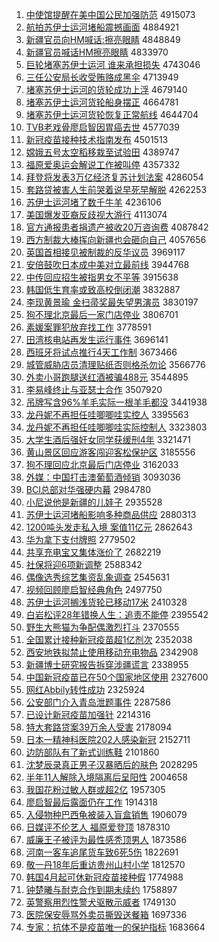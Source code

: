 1. [中使馆提醒在美中国公民加强防范](http://www.baidu.com/baidu?cl=3&tn=SE_baiduhomet8_jmjb7mjw&rsv_dl=fyb_top&fr=top1000&wd=%D6%D0%CA%B9%B9%DD%CC%E1%D0%D1%D4%DA%C3%C0%D6%D0%B9%FA%B9%AB%C3%F1%BC%D3%C7%BF%B7%C0%B7%B6) 4915073
1. [航拍苏伊士运河堵船震撼画面](http://www.baidu.com/baidu?cl=3&tn=SE_baiduhomet8_jmjb7mjw&rsv_dl=fyb_top&fr=top1000&wd=%BA%BD%C5%C4%CB%D5%D2%C1%CA%BF%D4%CB%BA%D3%B6%C2%B4%AC%D5%F0%BA%B3%BB%AD%C3%E6) 4884921
1. [新疆官员向HM喊话:擦亮眼睛](http://www.baidu.com/baidu?cl=3&tn=SE_baiduhomet8_jmjb7mjw&rsv_dl=fyb_top&fr=top1000&wd=%D0%C2%BD%AE%B9%D9%D4%B1%CF%F2HM%BA%B0%BB%B0%3A%B2%C1%C1%C1%D1%DB%BE%A6) 4848849
1. [新疆官员喊话HM擦亮眼睛](http://www.baidu.com/baidu?cl=3&tn=SE_baiduhomet8_jmjb7mjw&rsv_dl=fyb_top&fr=top1000&wd=%D0%C2%BD%AE%B9%D9%D4%B1%BA%B0%BB%B0HM%B2%C1%C1%C1%D1%DB%BE%A6) 4833970
1. [巨轮堵塞苏伊士运河 谁来承担损失](http://www.baidu.com/baidu?cl=3&tn=SE_baiduhomet8_jmjb7mjw&rsv_dl=fyb_top&fr=top1000&wd=%BE%DE%C2%D6%B6%C2%C8%FB%CB%D5%D2%C1%CA%BF%D4%CB%BA%D3%20%CB%AD%C0%B4%B3%D0%B5%A3%CB%F0%CA%A7) 4743046
1. [三任公安局长收受贿赂成黑伞](http://www.baidu.com/baidu?cl=3&tn=SE_baiduhomet8_jmjb7mjw&rsv_dl=fyb_top&fr=top1000&wd=%C8%FD%C8%CE%B9%AB%B0%B2%BE%D6%B3%A4%CA%D5%CA%DC%BB%DF%C2%B8%B3%C9%BA%DA%C9%A1) 4713949
1. [堵塞苏伊士运河的货轮成功上浮](http://www.baidu.com/baidu?cl=3&tn=SE_baiduhomet8_jmjb7mjw&rsv_dl=fyb_top&fr=top1000&wd=%B6%C2%C8%FB%CB%D5%D2%C1%CA%BF%D4%CB%BA%D3%B5%C4%BB%F5%C2%D6%B3%C9%B9%A6%C9%CF%B8%A1) 4679140
1. [堵塞苏伊士运河货轮船身摆正](http://www.baidu.com/baidu?cl=3&tn=SE_baiduhomet8_jmjb7mjw&rsv_dl=fyb_top&fr=top1000&wd=%B6%C2%C8%FB%CB%D5%D2%C1%CA%BF%D4%CB%BA%D3%BB%F5%C2%D6%B4%AC%C9%ED%B0%DA%D5%FD) 4664781
1. [堵塞苏伊士运河货轮恢复正常航线](http://www.baidu.com/baidu?cl=3&tn=SE_baiduhomet8_jmjb7mjw&rsv_dl=fyb_top&fr=top1000&wd=%B6%C2%C8%FB%CB%D5%D2%C1%CA%BF%D4%CB%BA%D3%BB%F5%C2%D6%BB%D6%B8%B4%D5%FD%B3%A3%BA%BD%CF%DF) 4644704
1. [TVB老戏骨廖启智因胃癌去世](http://www.baidu.com/baidu?cl=3&tn=SE_baiduhomet8_jmjb7mjw&rsv_dl=fyb_top&fr=top1000&wd=TVB%C0%CF%CF%B7%B9%C7%C1%CE%C6%F4%D6%C7%D2%F2%CE%B8%B0%A9%C8%A5%CA%C0) 4577039
1. [新冠疫苗接种技术指南发布](http://www.baidu.com/baidu?cl=3&tn=SE_baiduhomet8_jmjb7mjw&rsv_dl=fyb_top&fr=top1000&wd=%D0%C2%B9%DA%D2%DF%C3%E7%BD%D3%D6%D6%BC%BC%CA%F5%D6%B8%C4%CF%B7%A2%B2%BC) 4501513
1. [嫦娥五号太空稻移栽至试验田](http://www.baidu.com/baidu?cl=3&tn=SE_baiduhomet8_jmjb7mjw&rsv_dl=fyb_top&fr=top1000&wd=%E6%CF%B6%F0%CE%E5%BA%C5%CC%AB%BF%D5%B5%BE%D2%C6%D4%D4%D6%C1%CA%D4%D1%E9%CC%EF) 4389747
1. [福原爱奥运会解说工作被叫停](http://www.baidu.com/baidu?cl=3&tn=SE_baiduhomet8_jmjb7mjw&rsv_dl=fyb_top&fr=top1000&wd=%B8%A3%D4%AD%B0%AE%B0%C2%D4%CB%BB%E1%BD%E2%CB%B5%B9%A4%D7%F7%B1%BB%BD%D0%CD%A3) 4357332
1. [拜登将发表3万亿经济复苏计划法案](http://www.baidu.com/baidu?cl=3&tn=SE_baiduhomet8_jmjb7mjw&rsv_dl=fyb_top&fr=top1000&wd=%B0%DD%B5%C7%BD%AB%B7%A2%B1%ED3%CD%F2%D2%DA%BE%AD%BC%C3%B8%B4%CB%D5%BC%C6%BB%AE%B7%A8%B0%B8) 4286054
1. [套路贷被害人生前哭着说早死早解脱](http://www.baidu.com/baidu?cl=3&tn=SE_baiduhomet8_jmjb7mjw&rsv_dl=fyb_top&fr=top1000&wd=%CC%D7%C2%B7%B4%FB%B1%BB%BA%A6%C8%CB%C9%FA%C7%B0%BF%DE%D7%C5%CB%B5%D4%E7%CB%C0%D4%E7%BD%E2%CD%D1) 4262253
1. [苏伊士运河堵了数千牛羊](http://www.baidu.com/baidu?cl=3&tn=SE_baiduhomet8_jmjb7mjw&rsv_dl=fyb_top&fr=top1000&wd=%CB%D5%D2%C1%CA%BF%D4%CB%BA%D3%B6%C2%C1%CB%CA%FD%C7%A7%C5%A3%D1%F2) 4236106
1. [美国爆发亚裔反歧视大游行](http://www.baidu.com/baidu?cl=3&tn=SE_baiduhomet8_jmjb7mjw&rsv_dl=fyb_top&fr=top1000&wd=%C3%C0%B9%FA%B1%AC%B7%A2%D1%C7%D2%E1%B7%B4%C6%E7%CA%D3%B4%F3%D3%CE%D0%D0) 4113074
1. [官方通报患者捐遗产被收20万咨询费](http://www.baidu.com/baidu?cl=3&tn=SE_baiduhomet8_jmjb7mjw&rsv_dl=fyb_top&fr=top1000&wd=%B9%D9%B7%BD%CD%A8%B1%A8%BB%BC%D5%DF%BE%E8%D2%C5%B2%FA%B1%BB%CA%D520%CD%F2%D7%C9%D1%AF%B7%D1) 4087842
1. [西方制裁大棒挥向新疆也会砸向自己](http://www.baidu.com/baidu?cl=3&tn=SE_baiduhomet8_jmjb7mjw&rsv_dl=fyb_top&fr=top1000&wd=%CE%F7%B7%BD%D6%C6%B2%C3%B4%F3%B0%F4%BB%D3%CF%F2%D0%C2%BD%AE%D2%B2%BB%E1%D4%D2%CF%F2%D7%D4%BC%BA) 4057656
1. [英国首相接见被制裁的反华议员](http://www.baidu.com/baidu?cl=3&tn=SE_baiduhomet8_jmjb7mjw&rsv_dl=fyb_top&fr=top1000&wd=%D3%A2%B9%FA%CA%D7%CF%E0%BD%D3%BC%FB%B1%BB%D6%C6%B2%C3%B5%C4%B7%B4%BB%AA%D2%E9%D4%B1) 3969117
1. [安倍鼓吹日本成中美对立最前线](http://www.baidu.com/baidu?cl=3&tn=SE_baiduhomet8_jmjb7mjw&rsv_dl=fyb_top&fr=top1000&wd=%B0%B2%B1%B6%B9%C4%B4%B5%C8%D5%B1%BE%B3%C9%D6%D0%C3%C0%B6%D4%C1%A2%D7%EE%C7%B0%CF%DF) 3944768
1. [中传回应招生被指男女不平等](http://www.baidu.com/baidu?cl=3&tn=SE_baiduhomet8_jmjb7mjw&rsv_dl=fyb_top&fr=top1000&wd=%D6%D0%B4%AB%BB%D8%D3%A6%D5%D0%C9%FA%B1%BB%D6%B8%C4%D0%C5%AE%B2%BB%C6%BD%B5%C8) 3915638
1. [韩国低生育率或致高校倒闭潮](http://www.baidu.com/baidu?cl=3&tn=SE_baiduhomet8_jmjb7mjw&rsv_dl=fyb_top&fr=top1000&wd=%BA%AB%B9%FA%B5%CD%C9%FA%D3%FD%C2%CA%BB%F2%D6%C2%B8%DF%D0%A3%B5%B9%B1%D5%B3%B1) 3832887
1. [李现黄景瑜 金扫帚奖最失望男演员](http://www.baidu.com/baidu?cl=3&tn=SE_baiduhomet8_jmjb7mjw&rsv_dl=fyb_top&fr=top1000&wd=%C0%EE%CF%D6%BB%C6%BE%B0%E8%A4%20%BD%F0%C9%A8%D6%E3%BD%B1%D7%EE%CA%A7%CD%FB%C4%D0%D1%DD%D4%B1) 3830197
1. [狗不理北京最后一家门店停业](http://www.baidu.com/baidu?cl=3&tn=SE_baiduhomet8_jmjb7mjw&rsv_dl=fyb_top&fr=top1000&wd=%B9%B7%B2%BB%C0%ED%B1%B1%BE%A9%D7%EE%BA%F3%D2%BB%BC%D2%C3%C5%B5%EA%CD%A3%D2%B5) 3806701
1. [素媛案罪犯放弃找工作](http://www.baidu.com/baidu?cl=3&tn=SE_baiduhomet8_jmjb7mjw&rsv_dl=fyb_top&fr=top1000&wd=%CB%D8%E6%C2%B0%B8%D7%EF%B7%B8%B7%C5%C6%FA%D5%D2%B9%A4%D7%F7) 3778591
1. [田湾核电站再发生运行事件](http://www.baidu.com/baidu?cl=3&tn=SE_baiduhomet8_jmjb7mjw&rsv_dl=fyb_top&fr=top1000&wd=%CC%EF%CD%E5%BA%CB%B5%E7%D5%BE%D4%D9%B7%A2%C9%FA%D4%CB%D0%D0%CA%C2%BC%FE) 3696141
1. [西班牙将试点推行4天工作制](http://www.baidu.com/baidu?cl=3&tn=SE_baiduhomet8_jmjb7mjw&rsv_dl=fyb_top&fr=top1000&wd=%CE%F7%B0%E0%D1%C0%BD%AB%CA%D4%B5%E3%CD%C6%D0%D04%CC%EC%B9%A4%D7%F7%D6%C6) 3673466
1. [城管威胁店员清理贴纸否则格杀勿论](http://www.baidu.com/baidu?cl=3&tn=SE_baiduhomet8_jmjb7mjw&rsv_dl=fyb_top&fr=top1000&wd=%B3%C7%B9%DC%CD%FE%D0%B2%B5%EA%D4%B1%C7%E5%C0%ED%CC%F9%D6%BD%B7%F1%D4%F2%B8%F1%C9%B1%CE%F0%C2%DB) 3566776
1. [外卖小哥跑腿送红酒被骗488元](http://www.baidu.com/baidu?cl=3&tn=SE_baiduhomet8_jmjb7mjw&rsv_dl=fyb_top&fr=top1000&wd=%CD%E2%C2%F4%D0%A1%B8%E7%C5%DC%CD%C8%CB%CD%BA%EC%BE%C6%B1%BB%C6%AD488%D4%AA) 3544895
1. [李易峰终止与亚瑟士合作](http://www.baidu.com/baidu?cl=3&tn=SE_baiduhomet8_jmjb7mjw&rsv_dl=fyb_top&fr=top1000&wd=%C0%EE%D2%D7%B7%E5%D6%D5%D6%B9%D3%EB%D1%C7%C9%AA%CA%BF%BA%CF%D7%F7) 3507920
1. [吊牌写含96%羊毛实际一根羊毛都没](http://www.baidu.com/baidu?cl=3&tn=SE_baiduhomet8_jmjb7mjw&rsv_dl=fyb_top&fr=top1000&wd=%B5%F5%C5%C6%D0%B4%BA%AC96%25%D1%F2%C3%AB%CA%B5%BC%CA%D2%BB%B8%F9%D1%F2%C3%AB%B6%BC%C3%BB) 3441938
1. [龙丹妮不再担任哇唧唧哇实控人](http://www.baidu.com/baidu?cl=3&tn=SE_baiduhomet8_jmjb7mjw&rsv_dl=fyb_top&fr=top1000&wd=%C1%FA%B5%A4%C4%DD%B2%BB%D4%D9%B5%A3%C8%CE%CD%DB%DF%F3%DF%F3%CD%DB%CA%B5%BF%D8%C8%CB) 3395563
1. [龙丹妮不再担任哇唧唧哇实际控制人](http://www.baidu.com/baidu?cl=3&tn=SE_baiduhomet8_jmjb7mjw&rsv_dl=fyb_top&fr=top1000&wd=%C1%FA%B5%A4%C4%DD%B2%BB%D4%D9%B5%A3%C8%CE%CD%DB%DF%F3%DF%F3%CD%DB%CA%B5%BC%CA%BF%D8%D6%C6%C8%CB) 3323803
1. [大学生酒后强奸女同学获缓刑4年](http://www.baidu.com/baidu?cl=3&tn=SE_baiduhomet8_jmjb7mjw&rsv_dl=fyb_top&fr=top1000&wd=%B4%F3%D1%A7%C9%FA%BE%C6%BA%F3%C7%BF%BC%E9%C5%AE%CD%AC%D1%A7%BB%F1%BB%BA%D0%CC4%C4%EA) 3321471
1. [黄山景区回应游客闯迎客松保护区](http://www.baidu.com/baidu?cl=3&tn=SE_baiduhomet8_jmjb7mjw&rsv_dl=fyb_top&fr=top1000&wd=%BB%C6%C9%BD%BE%B0%C7%F8%BB%D8%D3%A6%D3%CE%BF%CD%B4%B3%D3%AD%BF%CD%CB%C9%B1%A3%BB%A4%C7%F8) 3185556
1. [狗不理回应北京最后门店停业](http://www.baidu.com/baidu?cl=3&tn=SE_baiduhomet8_jmjb7mjw&rsv_dl=fyb_top&fr=top1000&wd=%B9%B7%B2%BB%C0%ED%BB%D8%D3%A6%B1%B1%BE%A9%D7%EE%BA%F3%C3%C5%B5%EA%CD%A3%D2%B5) 3162033
1. [外媒：中国打击澳葡萄酒倾销](http://www.baidu.com/baidu?cl=3&tn=SE_baiduhomet8_jmjb7mjw&rsv_dl=fyb_top&fr=top1000&wd=%CD%E2%C3%BD%A3%BA%D6%D0%B9%FA%B4%F2%BB%F7%B0%C4%C6%CF%CC%D1%BE%C6%C7%E3%CF%FA) 3093036
1. [BCI总部对华强硬内幕](http://www.baidu.com/baidu?cl=3&tn=SE_baiduhomet8_jmjb7mjw&rsv_dl=fyb_top&fr=top1000&wd=BCI%D7%DC%B2%BF%B6%D4%BB%AA%C7%BF%D3%B2%C4%DA%C4%BB) 2984780
1. [小尼说他是新疆的儿娃子](http://www.baidu.com/baidu?cl=3&tn=SE_baiduhomet8_jmjb7mjw&rsv_dl=fyb_top&fr=top1000&wd=%D0%A1%C4%E1%CB%B5%CB%FB%CA%C7%D0%C2%BD%AE%B5%C4%B6%F9%CD%DE%D7%D3) 2935528
1. [苏伊士运河堵船影响多种商品供应](http://www.baidu.com/baidu?cl=3&tn=SE_baiduhomet8_jmjb7mjw&rsv_dl=fyb_top&fr=top1000&wd=%CB%D5%D2%C1%CA%BF%D4%CB%BA%D3%B6%C2%B4%AC%D3%B0%CF%EC%B6%E0%D6%D6%C9%CC%C6%B7%B9%A9%D3%A6) 2880313
1. [1200吨头发走私入境 案值11亿元](http://www.baidu.com/baidu?cl=3&tn=SE_baiduhomet8_jmjb7mjw&rsv_dl=fyb_top&fr=top1000&wd=1200%B6%D6%CD%B7%B7%A2%D7%DF%CB%BD%C8%EB%BE%B3%20%B0%B8%D6%B511%D2%DA%D4%AA) 2862643
1. [华为拿下支付牌照](http://www.baidu.com/baidu?cl=3&tn=SE_baiduhomet8_jmjb7mjw&rsv_dl=fyb_top&fr=top1000&wd=%BB%AA%CE%AA%C4%C3%CF%C2%D6%A7%B8%B6%C5%C6%D5%D5) 2779502
1. [共享充电宝又集体涨价了](http://www.baidu.com/baidu?cl=3&tn=SE_baiduhomet8_jmjb7mjw&rsv_dl=fyb_top&fr=top1000&wd=%B9%B2%CF%ED%B3%E4%B5%E7%B1%A6%D3%D6%BC%AF%CC%E5%D5%C7%BC%DB%C1%CB) 2682219
1. [社保将迎6项新调整](http://www.baidu.com/baidu?cl=3&tn=SE_baiduhomet8_jmjb7mjw&rsv_dl=fyb_top&fr=top1000&wd=%C9%E7%B1%A3%BD%AB%D3%AD6%CF%EE%D0%C2%B5%F7%D5%FB) 2588342
1. [偶像选秀综艺集资乱象调查](http://www.baidu.com/baidu?cl=3&tn=SE_baiduhomet8_jmjb7mjw&rsv_dl=fyb_top&fr=top1000&wd=%C5%BC%CF%F1%D1%A1%D0%E3%D7%DB%D2%D5%BC%AF%D7%CA%C2%D2%CF%F3%B5%F7%B2%E9) 2545631
1. [视频回顾廖启智经典角色](http://www.baidu.com/baidu?cl=3&tn=SE_baiduhomet8_jmjb7mjw&rsv_dl=fyb_top&fr=top1000&wd=%CA%D3%C6%B5%BB%D8%B9%CB%C1%CE%C6%F4%D6%C7%BE%AD%B5%E4%BD%C7%C9%AB) 2497750
1. [苏伊士运河搁浅货轮已移动17米](http://www.baidu.com/baidu?cl=3&tn=SE_baiduhomet8_jmjb7mjw&rsv_dl=fyb_top&fr=top1000&wd=%CB%D5%D2%C1%CA%BF%D4%CB%BA%D3%B8%E9%C7%B3%BB%F5%C2%D6%D2%D1%D2%C6%B6%AF17%C3%D7) 2410328
1. [白岩松评28年错换人生：追责不能停](http://www.baidu.com/baidu?cl=3&tn=SE_baiduhomet8_jmjb7mjw&rsv_dl=fyb_top&fr=top1000&wd=%B0%D7%D1%D2%CB%C9%C6%C028%C4%EA%B4%ED%BB%BB%C8%CB%C9%FA%A3%BA%D7%B7%D4%F0%B2%BB%C4%DC%CD%A3) 2395542
1. [野生大熊猫为争配偶激烈打斗](http://www.baidu.com/baidu?cl=3&tn=SE_baiduhomet8_jmjb7mjw&rsv_dl=fyb_top&fr=top1000&wd=%D2%B0%C9%FA%B4%F3%D0%DC%C3%A8%CE%AA%D5%F9%C5%E4%C5%BC%BC%A4%C1%D2%B4%F2%B6%B7) 2370555
1. [全国累计接种新冠疫苗超1亿剂次](http://www.baidu.com/baidu?cl=3&tn=SE_baiduhomet8_jmjb7mjw&rsv_dl=fyb_top&fr=top1000&wd=%C8%AB%B9%FA%C0%DB%BC%C6%BD%D3%D6%D6%D0%C2%B9%DA%D2%DF%C3%E7%B3%AC1%D2%DA%BC%C1%B4%CE) 2352038
1. [西安地铁拟禁止使用移动充电物品](http://www.baidu.com/baidu?cl=3&tn=SE_baiduhomet8_jmjb7mjw&rsv_dl=fyb_top&fr=top1000&wd=%CE%F7%B0%B2%B5%D8%CC%FA%C4%E2%BD%FB%D6%B9%CA%B9%D3%C3%D2%C6%B6%AF%B3%E4%B5%E7%CE%EF%C6%B7) 2342908
1. [新疆博士研究报告拆穿涉疆谎言](http://www.baidu.com/baidu?cl=3&tn=SE_baiduhomet8_jmjb7mjw&rsv_dl=fyb_top&fr=top1000&wd=%D0%C2%BD%AE%B2%A9%CA%BF%D1%D0%BE%BF%B1%A8%B8%E6%B2%F0%B4%A9%C9%E6%BD%AE%BB%D1%D1%D4) 2338955
1. [中国新冠疫苗已在50个国家地区使用](http://www.baidu.com/baidu?cl=3&tn=SE_baiduhomet8_jmjb7mjw&rsv_dl=fyb_top&fr=top1000&wd=%D6%D0%B9%FA%D0%C2%B9%DA%D2%DF%C3%E7%D2%D1%D4%DA50%B8%F6%B9%FA%BC%D2%B5%D8%C7%F8%CA%B9%D3%C3) 2327600
1. [网红Abbily转性成功](http://www.baidu.com/baidu?cl=3&tn=SE_baiduhomet8_jmjb7mjw&rsv_dl=fyb_top&fr=top1000&wd=%CD%F8%BA%ECAbbily%D7%AA%D0%D4%B3%C9%B9%A6) 2325924
1. [公安部门介入青岛泄题事件](http://www.baidu.com/baidu?cl=3&tn=SE_baiduhomet8_jmjb7mjw&rsv_dl=fyb_top&fr=top1000&wd=%B9%AB%B0%B2%B2%BF%C3%C5%BD%E9%C8%EB%C7%E0%B5%BA%D0%B9%CC%E2%CA%C2%BC%FE) 2287586
1. [已设计新冠疫苗加强针](http://www.baidu.com/baidu?cl=3&tn=SE_baiduhomet8_jmjb7mjw&rsv_dl=fyb_top&fr=top1000&wd=%D2%D1%C9%E8%BC%C6%D0%C2%B9%DA%D2%DF%C3%E7%BC%D3%C7%BF%D5%EB) 2214316
1. [特大套路贷案39万余人受害](http://www.baidu.com/baidu?cl=3&tn=SE_baiduhomet8_jmjb7mjw&rsv_dl=fyb_top&fr=top1000&wd=%CC%D8%B4%F3%CC%D7%C2%B7%B4%FB%B0%B839%CD%F2%D3%E0%C8%CB%CA%DC%BA%A6) 2178094
1. [日本一精神科医院202人感染新冠](http://www.baidu.com/baidu?cl=3&tn=SE_baiduhomet8_jmjb7mjw&rsv_dl=fyb_top&fr=top1000&wd=%C8%D5%B1%BE%D2%BB%BE%AB%C9%F1%BF%C6%D2%BD%D4%BA202%C8%CB%B8%D0%C8%BE%D0%C2%B9%DA) 2152711
1. [边防部队有了新式训练鞋](http://www.baidu.com/baidu?cl=3&tn=SE_baiduhomet8_jmjb7mjw&rsv_dl=fyb_top&fr=top1000&wd=%B1%DF%B7%C0%B2%BF%B6%D3%D3%D0%C1%CB%D0%C2%CA%BD%D1%B5%C1%B7%D0%AC) 2101860
1. [沈梦辰录真正男子汉暴晒后的肤色](http://www.baidu.com/baidu?cl=3&tn=SE_baiduhomet8_jmjb7mjw&rsv_dl=fyb_top&fr=top1000&wd=%C9%F2%C3%CE%B3%BD%C2%BC%D5%E6%D5%FD%C4%D0%D7%D3%BA%BA%B1%A9%C9%B9%BA%F3%B5%C4%B7%F4%C9%AB) 2028295
1. [半年11人解除入境隔离后呈阳性](http://www.baidu.com/baidu?cl=3&tn=SE_baiduhomet8_jmjb7mjw&rsv_dl=fyb_top&fr=top1000&wd=%B0%EB%C4%EA11%C8%CB%BD%E2%B3%FD%C8%EB%BE%B3%B8%F4%C0%EB%BA%F3%B3%CA%D1%F4%D0%D4) 2004658
1. [我国花粉过敏人群或超2亿](http://www.baidu.com/baidu?cl=3&tn=SE_baiduhomet8_jmjb7mjw&rsv_dl=fyb_top&fr=top1000&wd=%CE%D2%B9%FA%BB%A8%B7%DB%B9%FD%C3%F4%C8%CB%C8%BA%BB%F2%B3%AC2%D2%DA) 1957305
1. [廖启智最后露面仍在工作](http://www.baidu.com/baidu?cl=3&tn=SE_baiduhomet8_jmjb7mjw&rsv_dl=fyb_top&fr=top1000&wd=%C1%CE%C6%F4%D6%C7%D7%EE%BA%F3%C2%B6%C3%E6%C8%D4%D4%DA%B9%A4%D7%F7) 1914318
1. [入侵物种巴西龟被装入盲盒销售](http://www.baidu.com/baidu?cl=3&tn=SE_baiduhomet8_jmjb7mjw&rsv_dl=fyb_top&fr=top1000&wd=%C8%EB%C7%D6%CE%EF%D6%D6%B0%CD%CE%F7%B9%EA%B1%BB%D7%B0%C8%EB%C3%A4%BA%D0%CF%FA%CA%DB) 1906079
1. [日媒评不伦艺人 福原爱登顶](http://www.baidu.com/baidu?cl=3&tn=SE_baiduhomet8_jmjb7mjw&rsv_dl=fyb_top&fr=top1000&wd=%C8%D5%C3%BD%C6%C0%B2%BB%C2%D7%D2%D5%C8%CB%20%B8%A3%D4%AD%B0%AE%B5%C7%B6%A5) 1878310
1. [威廉王子被评为最性感秃顶男人](http://www.baidu.com/baidu?cl=3&tn=SE_baiduhomet8_jmjb7mjw&rsv_dl=fyb_top&fr=top1000&wd=%CD%FE%C1%AE%CD%F5%D7%D3%B1%BB%C6%C0%CE%AA%D7%EE%D0%D4%B8%D0%CD%BA%B6%A5%C4%D0%C8%CB) 1873586
1. [河南一客车追尾货车致6死5伤](http://www.baidu.com/baidu?cl=3&tn=SE_baiduhomet8_jmjb7mjw&rsv_dl=fyb_top&fr=top1000&wd=%BA%D3%C4%CF%D2%BB%BF%CD%B3%B5%D7%B7%CE%B2%BB%F5%B3%B5%D6%C26%CB%C05%C9%CB) 1822691
1. [敬一丹18年后重访贵州山村小学](http://www.baidu.com/baidu?cl=3&tn=SE_baiduhomet8_jmjb7mjw&rsv_dl=fyb_top&fr=top1000&wd=%BE%B4%D2%BB%B5%A418%C4%EA%BA%F3%D6%D8%B7%C3%B9%F3%D6%DD%C9%BD%B4%E5%D0%A1%D1%A7) 1812570
1. [韩国4月起可休新冠疫苗接种假](http://www.baidu.com/baidu?cl=3&tn=SE_baiduhomet8_jmjb7mjw&rsv_dl=fyb_top&fr=top1000&wd=%BA%AB%B9%FA4%D4%C2%C6%F0%BF%C9%D0%DD%D0%C2%B9%DA%D2%DF%C3%E7%BD%D3%D6%D6%BC%D9) 1774988
1. [钟楚曦与耐克合作到期未续约](http://www.baidu.com/baidu?cl=3&tn=SE_baiduhomet8_jmjb7mjw&rsv_dl=fyb_top&fr=top1000&wd=%D6%D3%B3%FE%EA%D8%D3%EB%C4%CD%BF%CB%BA%CF%D7%F7%B5%BD%C6%DA%CE%B4%D0%F8%D4%BC) 1758897
1. [英警察用烈性警犬驱散示威者](http://www.baidu.com/baidu?cl=3&tn=SE_baiduhomet8_jmjb7mjw&rsv_dl=fyb_top&fr=top1000&wd=%D3%A2%BE%AF%B2%EC%D3%C3%C1%D2%D0%D4%BE%AF%C8%AE%C7%FD%C9%A2%CA%BE%CD%FE%D5%DF) 1749130
1. [医院保安辱骂外卖员撕毁送餐箱](http://www.baidu.com/baidu?cl=3&tn=SE_baiduhomet8_jmjb7mjw&rsv_dl=fyb_top&fr=top1000&wd=%D2%BD%D4%BA%B1%A3%B0%B2%C8%E8%C2%EE%CD%E2%C2%F4%D4%B1%CB%BA%BB%D9%CB%CD%B2%CD%CF%E4) 1697336
1. [专家：抗体不是疫苗唯一的保护指标](http://www.baidu.com/baidu?cl=3&tn=SE_baiduhomet8_jmjb7mjw&rsv_dl=fyb_top&fr=top1000&wd=%D7%A8%BC%D2%A3%BA%BF%B9%CC%E5%B2%BB%CA%C7%D2%DF%C3%E7%CE%A8%D2%BB%B5%C4%B1%A3%BB%A4%D6%B8%B1%EA) 1683664